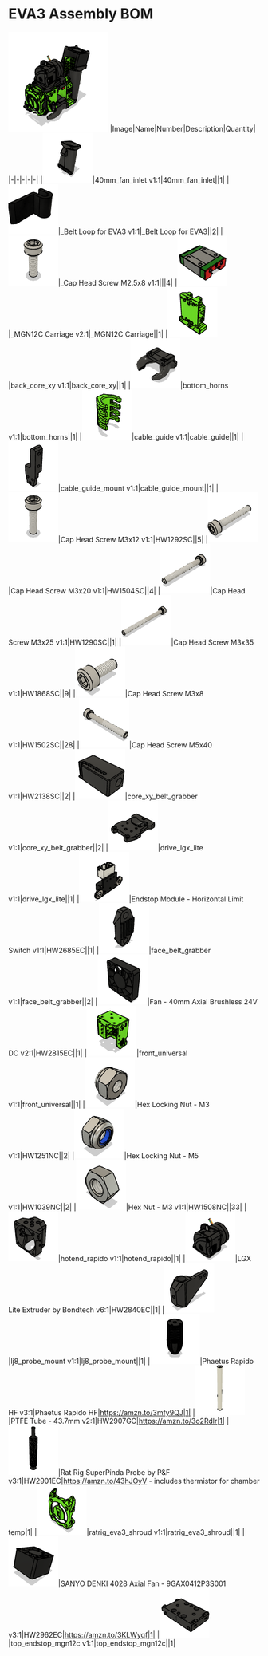 # EVA3 Assembly BOM
![](images/EVA3%20Assembly.png)
|Image|Name|Number|Description|Quantity|
|-|-|-|-|-|
|![](images/40mm_fan_inlet.png)|40mm_fan_inlet v1:1|40mm_fan_inlet||1|
|![](images/_Belt%20Loop%20for%20EVA3.png)|_Belt Loop for EVA3 v1:1|_Belt Loop for EVA3||2|
|![](images/.png)|_Cap Head Screw M2.5x8 v1:1|||4|
|![](images/_MGN12C%20Carriage.png)|_MGN12C Carriage v2:1|_MGN12C Carriage||1|
|![](images/back_core_xy.png)|back_core_xy v1:1|back_core_xy||1|
|![](images/bottom_horns.png)|bottom_horns v1:1|bottom_horns||1|
|![](images/cable_guide.png)|cable_guide v1:1|cable_guide||1|
|![](images/cable_guide_mount.png)|cable_guide_mount v1:1|cable_guide_mount||1|
|![](images/HW1292SC.png)|Cap Head Screw M3x12 v1:1|HW1292SC||5|
|![](images/HW1504SC.png)|Cap Head Screw M3x20 v1:1|HW1504SC||4|
|![](images/HW1290SC.png)|Cap Head Screw M3x25 v1:1|HW1290SC||1|
|![](images/HW1868SC.png)|Cap Head Screw M3x35 v1:1|HW1868SC||9|
|![](images/HW1502SC.png)|Cap Head Screw M3x8 v1:1|HW1502SC||28|
|![](images/HW2138SC.png)|Cap Head Screw M5x40 v1:1|HW2138SC||2|
|![](images/core_xy_belt_grabber.png)|core_xy_belt_grabber v1:1|core_xy_belt_grabber||2|
|![](images/drive_lgx_lite.png)|drive_lgx_lite v1:1|drive_lgx_lite||1|
|![](images/HW2685EC.png)|Endstop Module - Horizontal Limit Switch v1:1|HW2685EC||1|
|![](images/face_belt_grabber.png)|face_belt_grabber v1:1|face_belt_grabber||2|
|![](images/HW2815EC.png)|Fan - 40mm Axial Brushless 24V DC v2:1|HW2815EC||1|
|![](images/front_universal.png)|front_universal v1:1|front_universal||1|
|![](images/HW1251NC.png)|Hex Locking Nut - M3 v1:1|HW1251NC||2|
|![](images/HW1039NC.png)|Hex Locking Nut - M5 v1:1|HW1039NC||2|
|![](images/HW1508NC.png)|Hex Nut - M3 v1:1|HW1508NC||33|
|![](images/hotend_rapido.png)|hotend_rapido v1:1|hotend_rapido||1|
|![](images/HW2840EC.png)|LGX Lite Extruder by Bondtech v6:1|HW2840EC||1|
|![](images/lj8_probe_mount.png)|lj8_probe_mount v1:1|lj8_probe_mount||1|
|![](images/Phaetus%20Rapido%20HF.png)|Phaetus Rapido HF v3:1|Phaetus Rapido HF|https://amzn.to/3mfy9QJ|1|
|![](images/HW2907GC.png)|PTFE Tube - 43.7mm v2:1|HW2907GC|https://amzn.to/3o2Rdlr|1|
|![](images/HW2901EC.png)|Rat Rig SuperPinda Probe by P&F v3:1|HW2901EC|https://amzn.to/43hJOyV - includes thermistor for chamber temp|1|
|![](images/ratrig_eva3_shroud.png)|ratrig_eva3_shroud v1:1|ratrig_eva3_shroud||1|
|![](images/HW2962EC.png)|SANYO DENKI 4028 Axial Fan - 9GAX0412P3S001 v3:1|HW2962EC|https://amzn.to/3KLWyqf|1|
|![](images/top_endstop_mgn12c.png)|top_endstop_mgn12c v1:1|top_endstop_mgn12c||1|